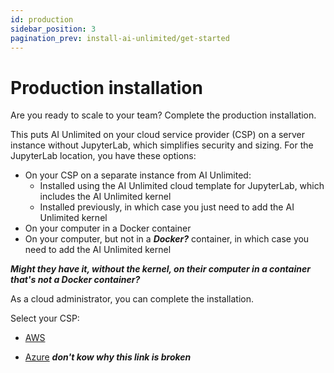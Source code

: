 ```yaml
---
id: production
sidebar_position: 3
pagination_prev: install-ai-unlimited/get-started
---
```


# Production installation

Are you ready to scale to your team? Complete the production installation.

This puts AI Unlimited on your cloud service provider (CSP) on a server instance without JupyterLab, which simplifies security and sizing. For the JupyterLab location, you have these options:

- On your CSP on a separate instance from AI Unlimited:
  - Installed using the AI Unlimited cloud template for JupyterLab, which includes the AI Unlimited kernel 
  - Installed previously, in which case you just need to add the AI Unlimited kernel
- On your computer in a Docker container
- On your computer, but not in a ***Docker?*** container, in which case you need to add the AI Unlimited kernel

***Might they have it, without the kernel, on their computer in a container that's not a Docker container?***

As a cloud administrator, you can complete the installation.

Select your CSP:
- [AWS](/docs/install-ai-unlimited/production/AWS/prod-aws-before-you-start.md)

- [Azure](/docs/install-ai-unlimited/production/Azure/prod-azure-before-you-start.md) ***don't kow why this link is broken***




